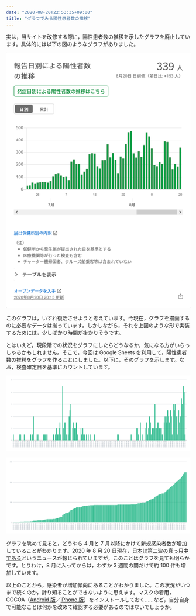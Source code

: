 ```yaml
---
date: "2020-08-20T22:53:35+09:00"
title: "グラフでみる陽性患者数の推移"
---
```


実は，当サイトを改修する際に，陽性患者数の推移を示したグラフを廃止しています。具体的には以下の図のようなグラフがありました。

![陽性患者数の推移グラフ（東京都のサイトより）](chart_image.png)

このグラフは，いずれ復活させようと考えています。今現在，グラフを描画するのに必要なデータは揃っています。しかしながら，それを上図のような形で実装するためには，少しばかり時間が掛かりそうです。

とはいえど，現段階での状況をグラフにしたらどうなるか，気になる方がいらっしゃるかもしれません。そこで，今回は Google Sheets を利用して，陽性患者数の推移をグラフを作ることにしました。以下に，そのグラフを示します。なお，検査確定日を基準にカウントしています。

![陽性患者数の推移（日別）](daily_number_of_patients.png)

![陽性患者数の推移（累計）](sum_of_number_of_patients.png)

グラフを眺めて見ると，どうやら 4 月と 7 月以降にかけて新規感染者数が増加していることがわかります。2020 年 8 月 20 日現在，[日本は第二波の真っ只中である](https://www3.nhk.or.jp/news/html/20200819/k10012573361000.html?utm_int=nsearch_contents_search-items_001)というニュースが報じられていますが，このことはグラフを見ても明らかです。とりわけ，8 月に入ってからは，わずか 3 週間の間だけで約 100 件も増加しています。

以上のことから，感染者が増加傾向にあることがわかりました。この状況がいつまで続くのか，計り知ることができないように思えます。マスクの着用，COCOA（[Android 版](https://play.google.com/store/apps/details?id=jp.go.mhlw.covid19radar)／[iPhone 版](https://apps.apple.com/jp/app/id1516764458)）をインストールしておく……など，自分自身で可能なことは何かを改めて確認する必要があるのではないでしょうか。
